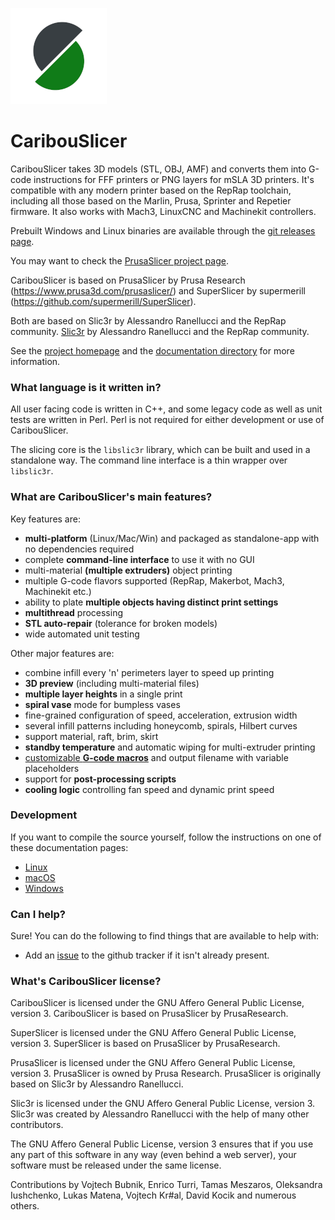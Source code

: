 
![CaribouSlicer logo](/resources/icons/CaribouSlicer.png?raw=true)

# CaribouSlicer

CaribouSlicer takes 3D models (STL, OBJ, AMF) and converts them into G-code
instructions for FFF printers or PNG layers for mSLA 3D printers. It's
compatible with any modern printer based on the RepRap toolchain, including all
those based on the Marlin, Prusa, Sprinter and Repetier firmware. It also works
with Mach3, LinuxCNC and Machinekit controllers.

Prebuilt Windows and Linux binaries are available through the [git releases page](https://github.com/caribou3d/CaribouSlicer/releases).

You may want to check the [PrusaSlicer project page](https://www.prusa3d.com/prusaslicer/).


CaribouSlicer is based on PrusaSlicer by Prusa Research 
(https://www.prusa3d.com/prusaslicer/)
and SuperSlicer by supermerill (https://github.com/supermerill/SuperSlicer).

Both are based on Slic3r by Alessandro Ranellucci and the RepRap community.
[Slic3r](https://github.com/Slic3r/Slic3r) by Alessandro Ranellucci and the RepRap community.

See the [project homepage](https://www.prusa3d.com/slic3r-prusa-edition/) and
the [documentation directory](doc/) for more information.

### What language is it written in?

All user facing code is written in C++, and some legacy code as well as unit
tests are written in Perl. Perl is not required for either development or use
of CaribouSlicer.

The slicing core is the `libslic3r` library, which can be built and used in a standalone way. The command line interface is a thin wrapper over `libslic3r`.

### What are CaribouSlicer's main features?

Key features are:

* **multi-platform** (Linux/Mac/Win) and packaged as standalone-app with no dependencies required
* complete **command-line interface** to use it with no GUI
* multi-material **(multiple extruders)** object printing
* multiple G-code flavors supported (RepRap, Makerbot, Mach3, Machinekit etc.)
* ability to plate **multiple objects having distinct print settings**
* **multithread** processing
* **STL auto-repair** (tolerance for broken models)
* wide automated unit testing

Other major features are:

* combine infill every 'n' perimeters layer to speed up printing
* **3D preview** (including multi-material files)
* **multiple layer heights** in a single print
* **spiral vase** mode for bumpless vases
* fine-grained configuration of speed, acceleration, extrusion width
* several infill patterns including honeycomb, spirals, Hilbert curves
* support material, raft, brim, skirt
* **standby temperature** and automatic wiping for multi-extruder printing
* [customizable **G-code macros**](https://github.com/prusa3d/PrusaSlicer/wiki/Slic3r-Prusa-Edition-Macro-Language) and output filename with variable placeholders
* support for **post-processing scripts**
* **cooling logic** controlling fan speed and dynamic print speed

### Development

If you want to compile the source yourself, follow the instructions on one of
these documentation pages:
* [Linux](doc/How%20to%20build%20-%20Linux%20et%20al.md)
* [macOS](doc/How%20to%20build%20-%20macOS.md)
* [Windows](doc/How%20to%20build%20-%20Windows.md)

### Can I help?

Sure! You can do the following to find things that are available to help with:
* Add an [issue](https://github.com/caribou3d/CaribouSlicer/issues) to the github tracker if it isn't already present.


### What's CaribouSlicer license?

CaribouSlicer is licensed under the GNU Affero General Public License, version 3. 
CaribouSlicer is based on PrusaSlicer by PrusaResearch.

SuperSlicer is licensed under the GNU Affero General Public License, version 3. SuperSlicer is based on PrusaSlicer by PrusaResearch.

PrusaSlicer is licensed under the GNU Affero General Public License, version 3. PrusaSlicer is owned by Prusa Research. PrusaSlicer is originally based on Slic3r by Alessandro Ranellucci.

Slic3r is licensed under the GNU Affero General Public License, version 3. Slic3r was created by Alessandro Ranellucci with the help of many other contributors.

The GNU Affero General Public License, version 3 ensures that if you use any part of this software in any way (even behind a web server), your software must be released under the same license.

Contributions by Vojtech Bubnik, Enrico Turri, Tamas Meszaros, Oleksandra Iushchenko, Lukas Matena, Vojtech Kr#al, David Kocik and numerous others.
